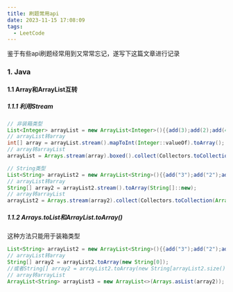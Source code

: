 ```yaml
---
title: 刷题常用api
date: 2023-11-15 17:08:09
tags:
  - LeetCode
---
```


鉴于有些api刷题经常用到又常常忘记，遂写下这篇文章进行记录

<!--more-->

### 1. Java

#### 1.1 Array和ArrayList互转

##### 1.1.1 利用Stream

```java
// 非装箱类型
List<Integer> arrayList = new ArrayList<Integer>(){{add(3);add(2);add(4);add(2);add(3);add(5);add(4);add(5);}};
// arrayList转array
int[] array = arrayList.stream().mapToInt(Integer::valueOf).toArray();
// array转arrayList
arrayList = Arrays.stream(array).boxed().collect(Collectors.toCollection(ArrayList::new));

// String类型
List<String> arrayList2 = new ArrayList<String>(){{add("3");add("2");add("4");add("2");add("3");add("5");add("4");add("5");}};
// arrayList转array
String[] array2 = arrayList2.stream().toArray(String[]::new);
// array转arrayList
arrayList2 = Arrays.stream(array2).collect(Collectors.toCollection(ArrayList::new));
```

##### 1.1.2 Arrays.toList和ArrayList.toArray()

这种方法只能用于装箱类型

```java
List<String> arrayList2 = new ArrayList<String>(){{add("3");add("2");add("4");add("2");add("3");add("5");add("4");add("5");}};
// arrayList转array
String[] array2 = arrayList2.toArray(new String[0]); 
//或者String[] array2 = arrayList2.toArray(new String[arrayList2.size()]);
// array转arrayList
ArrayList<String> arrayList3 = new ArrayList<>(Arrays.asList(array2)); //直接使用Arrays.asList(T[] a)赋值，返回的列表大小是固定的
```

